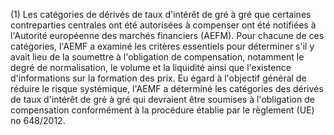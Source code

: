 (1) Les catégories de dérivés de taux d'intérêt de gré à gré que certaines contreparties centrales ont été autorisées à compenser ont été notifiées à l'Autorité européenne des marchés financiers (AEFM). Pour chacune de ces catégories, l'AEMF a examiné les critères essentiels pour déterminer s'il y avait lieu de la soumettre à l'obligation de compensation, notamment le degré de normalisation, le volume et la liquidité ainsi que l'existence d'informations sur la formation des prix. Eu égard à l'objectif général de réduire le risque systémique, l'AEMF a déterminé les catégories des dérivés de taux d'intérêt de gré à gré qui devraient être soumises à l'obligation de compensation conformément à la procédure établie par le règlement (UE) no 648/2012.